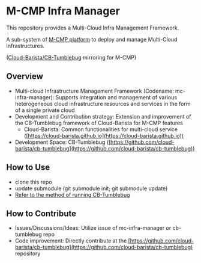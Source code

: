 # M-CMP Infra Manager

This repository provides a Multi-Cloud Infra Management Framework. 

A sub-system of [M-CMP platform](https://github.com/m-cmp/docs/tree/main) to deploy and manage Multi-Cloud Infrastructures. 

([Cloud-Barista/CB-Tumblebug](https://github.com/cloud-barista/cb-tumblebug) mirroring for M-CMP)

## Overview

- Multi-cloud Infrastructure Management Framework (Codename: mc-infra-manager): Supports integration and management of various heterogeneous cloud infrastructure resources and services in the form of a single private cloud
- Development and Contribution strategy: Extension and improvement of the CB-Tumblebug framework of Cloud-Barista for M-CMP features
  - Cloud-Barista: Common functionalities for multi-cloud service ([https://cloud-barista.github.io](https://cloud-barista.github.io))
- Development Space: CB-Tumblebug ([https://github.com/cloud-barista/cb-tumblebug](https://github.com/cloud-barista/cb-tumblebug))

## How to Use

- clone this repo
- update submodule (git submodule init; git submodule update)
- [Refer to the method of running CB-Tumblebug](https://github.com/cloud-barista/cb-tumblebug/blob/main/README.md#cb-tumblebug-%EC%8B%A4%ED%96%89-%EB%B0%A9%EB%B2%95)

## How to Contribute

- Issues/Discussions/Ideas: Utilize issue of mc-infra-manager or cb-tumblebug repo
- Code improvement: Directly contribute at the [https://github.com/cloud-barista/cb-tumblebug](https://github.com/cloud-barista/cb-tumblebug) repository

